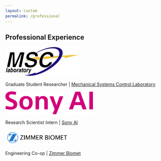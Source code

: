 ```yaml
---
layout: custom
permalink: /professional
---
```

## Professional Experience
<img src="professional/msc.jpg"/>

Graduate Student Researcher | [Mechanical Systems Control Laboratory](https://msc.berkeley.edu/)

<img src="professional/sony.svg"/>

Research Scientist Intern | [Sony AI](https://www.ai.sony/)

<img src="professional/zb.png" width="200"/>

Engineering Co-op | [Zimmer Biomet](https://www.zimmerbiomet.com/en)
